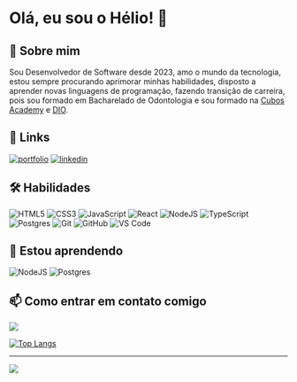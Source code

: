 # Olá, eu sou o Hélio! 👋


## 🚀 Sobre mim

Sou Desenvolvedor de Software desde 2023, amo o mundo da tecnologia, estou sempre procurando aprimorar minhas habilidades, disposto a aprender novas linguagens de programação, fazendo transição de carreira, pois sou formado em Bacharelado de Odontologia e sou formado na [Cubos Academy](https://cubos.academy/) e [DIO](https://www.dio.me/).


## 🔗 Links

[![portfolio](https://img.shields.io/badge/my_portfolio-000?style=for-the-badge&logo=ko-fi&logoColor=white)](https://helio020.github.io/Portfolio/)
[![linkedin](https://img.shields.io/badge/linkedin-0A66C2?style=for-the-badge&logo=linkedin&logoColor=white)](https://www.linkedin.com/in/helio-ribeiro-pinho/)


## 🛠 Habilidades

![HTML5](https://img.shields.io/badge/html5-%23E34F26.svg?style=for-the-badge&logo=html5&logoColor=white)
![CSS3](https://img.shields.io/badge/css3-%231572B6.svg?style=for-the-badge&logo=css3&logoColor=white)
![JavaScript](https://img.shields.io/badge/javascript-%23323330.svg?style=for-the-badge&logo=javascript&logoColor=%23F7DF1E)
![React](https://img.shields.io/badge/react-%2320232a.svg?style=for-the-badge&logo=react&logoColor=%2361DAFB)
![NodeJS](https://img.shields.io/badge/Node%20js-339933?style=for-the-badge&logo=nodedotjs&logoColor=white)
![TypeScript](https://img.shields.io/badge/typescript-%23007ACC.svg?style=for-the-badge&logo=typescript&logoColor=white)
![Postgres](https://img.shields.io/badge/postgres-%23316192.svg?style=for-the-badge&logo=postgresql&logoColor=white)
![Git](https://img.shields.io/badge/git-%23F05033.svg?style=for-the-badge&logo=git&logoColor=white)
![GitHub](https://img.shields.io/badge/github-%23121011.svg?style=for-the-badge&logo=github&logoColor=white)
![VS Code](https://img.shields.io/badge/VS%20Code-0078d7.svg?style=for-the-badge&logo=visual-studio-code&logoColor=white)


## 🧠 Estou aprendendo

![NodeJS](https://img.shields.io/badge/Node%20js-339933?style=for-the-badge&logo=nodedotjs&logoColor=white)
![Postgres](https://img.shields.io/badge/postgres-%23316192.svg?style=for-the-badge&logo=postgresql&logoColor=white)


## 📫 Como entrar em contato comigo

<a href="mailto: heliorpjunior116@gmail.com" target="_blank"><img src="https://img.shields.io/badge/Gmail-D14836?style=for-the-badge&logo=gmail&logoColor=white"/></a>


[![Top Langs](https://github-readme-stats.vercel.app/api/top-langs/?username=helio020)](https://github.com/helio020)

---
[![](https://visitcount.itsvg.in/api?id=helio020&icon=2&color=1)](https://visitcount.itsvg.in)
